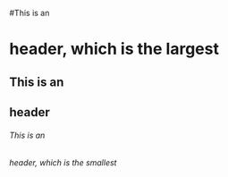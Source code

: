 #This is an <h1> header, which is the largest
## This is an <h2> header
######  This is an <h6> header, which is the smallest

